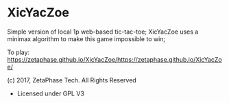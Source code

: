 # XicYacZoe

Simple version of local 1p web-based tic-tac-toe;
XicYacZoe uses a minimax algorithm to make this game impossible to win;

To play: https://zetaphase.github.io/XicYacZoe/https://zetaphase.github.io/XicYacZoe/

(c) 2017, ZetaPhase Tech. All Rights Reserved
- Licensed under GPL V3
